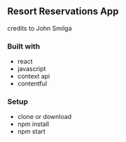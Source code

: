 ## Resort Reservations App
credits to John Smilga

### Built with
* react
* javascript
* context api
* contentful

### Setup
* clone or download
* npm install
* npm start



